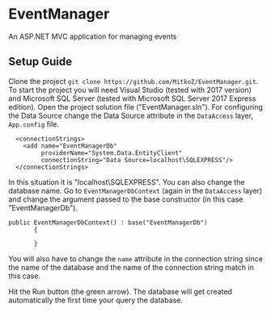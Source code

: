 # EventManager
An ASP.NET MVC application for managing events
## Setup Guide
Clone the project `git clone https://github.com/MitkoZ/EventManager.git`.
To start the project you will need Visual Studio (tested with 2017 version) and Microsoft SQL Server (tested with Microsoft SQL Server 2017 Express edition).
Open the project solution file ("EventManager.sln").
For configuring the Data Source change the Data Source attribute in the `DataAccess` layer, `App.config` file.

```
  <connectionStrings>
    <add name="EventManagerDb"
         providerName="System.Data.EntityClient"
         connectionString="Data Source=localhost\SQLEXPRESS"/>
  </connectionStrings>
```
In this situation it is "localhost\SQLEXPRESS".
You can also change the database name. Go to `EventManagerDbContext` (again in the `DataAccess` layer) and change the argument passed to the base constructor (in this case "EventManagerDb"). 

 ```
public EventManagerDbContext() : base("EventManagerDb")
        {

        }
 ```
 
 You will also have to change the `name` attribute in the connection string since the name of the database and the name of the connection string match in this case.
 
Hit the Run button (the green arrow).
The database will get created automatically the first time your query the database.
